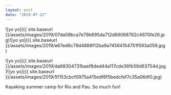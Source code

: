 ```yaml
---
layout: post
date: "2019-07-22"
---
```


![yo yo]({{ site.baseurl }}/assets/images/2019/07da08bca7e79b695da712d69068762c4670fe26.jpg)![yo yo]({{ site.baseurl }}/assets/images/2019/e67ed6c79d4888f12ba9a74564154751f593a059.jpg)

![yo yo]({{ site.baseurl }}/assets/images/2019/da68304731baef8ded44a117cde36fb59d63754d.jpg)![yo yo]({{ site.baseurl }}/assets/images/2019/5f153cbcf0975a415edf6f5bedcfef7c35a06df0.jpg)

Kayaking summer camp for Riu and Pau. So much fun!
